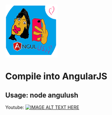 

<img src='https://github.com/yeoni8/angulush/blob/master/smalllogo.png?raw=true'>

<h1>
Compile into AngularJS
</h1>

<h2>
Usage: node angulush
</h2>


Youtube:
[![IMAGE ALT TEXT HERE](http://img.youtube.com/vi/XglAM685N0w/0.jpg)](http://www.youtube.com/watch?v=XglAM685N0w)




